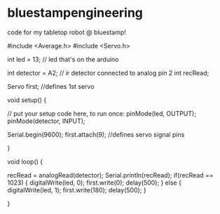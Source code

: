 # bluestampengineering
code for my tabletop robot @ bluestamp!

#include <Average.h>
#include <Servo.h>

int led = 13; // led that's on the arduino

int detector = A2; // ir detector connected to analog pin 2
int recRead;

Servo first; //defines 1st servo

void setup() {
  
  // put your setup code here, to run once:
  pinMode(led, OUTPUT);
  pinMode(detector, INPUT);

  Serial.begin(9600);
  first.attach(9); //defines servo signal pins
  
}

void loop() {

  recRead = analogRead(detector);
  Serial.println(recRead);
  if(recRead == 1023)
  {
    digitalWrite(led, 0);
    first.write(0);
    delay(500);
   }
   else
   {
     digitalWrite(led, 1);
     first.write(180);
     delay(500);
   }
   
}
